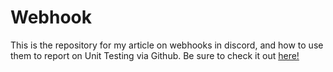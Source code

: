 # Webhook 

This is the repository for my article on webhooks in discord, and how to use them to report on Unit Testing via Github. Be sure to check it out [here!](https://blog.devgenius.io/software-maintenance-with-discord-webhooks-6cc2007d2f09)
